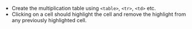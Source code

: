 - Create the multiplication table using `<table>`, `<tr>`, `<td>` etc.
- Clicking on a cell should highlight the cell and remove the highlight from any previously highlighted cell.

